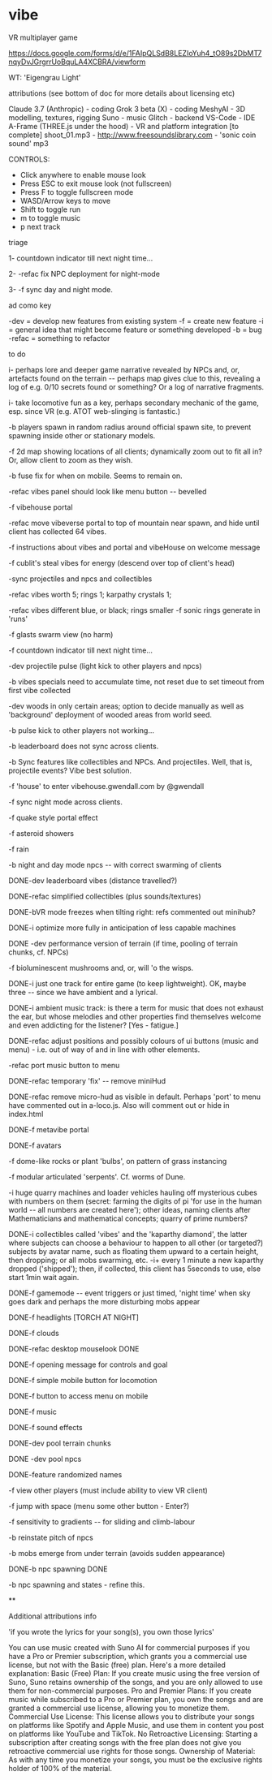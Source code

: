 # vibe
VR multiplayer game

https://docs.google.com/forms/d/e/1FAIpQLSdB8LEZIoYuh4_tO89s2DbMT7nqyDvJGrgrrUoBquLA4XCBRA/viewform

WT: 'Eigengrau Light'

attributions
(see bottom of doc for more details about licensing etc)

Claude 3.7 (Anthropic) - coding
Grok 3 beta (X) - coding
MeshyAI - 3D modelling, textures, rigging
Suno - music
Glitch - backend
VS-Code - IDE
A-Frame (THREE.js under the hood) - VR and platform integration
[to complete] shoot_01.mp3 - 
http://www.freesoundslibrary.com - 'sonic coin sound' mp3



CONTROLS:
- Click anywhere to enable mouse look
- Press ESC to exit mouse look (not fullscreen)
- Press F to toggle fullscreen mode
- WASD/Arrow keys to move
- Shift to toggle run
- m to toggle music
- p next track

triage

1- countdown indicator till next night time...

2- -refac fix NPC deployment for night-mode

3- -f sync day and night mode.

ad como key

-dev = develop new features from existing system
-f = create new feature
-i = general idea that might become feature or something developed
-b = bug
-refac = something to refactor

to do

i- perhaps lore and deeper game narrative revealed by NPCs and, or, artefacts found on the terrain -- perhaps map gives clue to this, revealing a log of e.g. 0/10 secrets found or something? Or a log of narrative fragments.

i- take locomotive fun as a key, perhaps secondary mechanic of the game, esp. since VR (e.g. ATOT web-slinging is fantastic.)

-b players spawn in random radius around official spawn site, to prevent spawning inside other or stationary models.

-f 2d map showing locations of all clients; dynamically zoom out to fit all in? Or, allow client to zoom as they wish.

-b fuse fix for when on mobile. Seems to remain on.

-refac vibes panel should look like menu button -- bevelled

-f vibehouse portal

-refac move vibeverse portal to top of mountain near spawn, and hide until client has collected 64 vibes.

-f instructions about vibes and portal and vibeHouse on welcome message

-f cublit's steal vibes for energy (descend over top of client's head)

-sync projectiles and npcs and collectibles

-refac vibes worth 5; rings 1; karpathy crystals 1;

-refac vibes different blue, or black; rings smaller
-f sonic rings generate in 'runs'

-f glasts swarm view (no harm)



-f countdown indicator till next night time...

-dev projectile pulse (light kick to other players and npcs)

-b vibes specials need to accumulate time, not reset due to set timeout from first vibe collected

-dev woods in only certain areas; option to decide manually as well as 'background' deployment of wooded areas from world seed.

-b pulse kick to other players not working...

-b leaderboard does not sync across clients.

-b Sync features like collectibles and NPCs. And projectiles. Well, that is, projectile events? Vibe best solution.

-f 'house' to enter vibehouse.gwendall.com by @gwendall

-f sync night mode across clients.

-f quake style portal effect

-f asteroid showers

-f rain

-b night and day mode npcs -- with correct swarming of clients

DONE-dev leaderboard vibes (distance travelled?)

DONE-refac simplified collectibles (plus sounds/textures)

DONE-bVR mode freezes when tilting right: refs commented out minihub?

DONE-i optimize more fully in anticipation of less capable machines

DONE -dev performance version of terrain (if time, pooling of terrain chunks, cf. NPCs)

-f bioluminescent mushrooms and, or, will 'o the wisps.

DONE-i just one track for entire game (to keep lightweight). OK, maybe three -- since we have ambient and a lyrical.

DONE-i ambient music track: is there a term for music that does not exhaust the ear, but whose melodies and other properties find themselves welcome and even addicting for the listener?
[Yes - fatigue.]

DONE-refac adjust positions and possibly colours of ui buttons (music and menu) - i.e. out of way of and in line with other elements.

-refac port music button to menu

DONE-refac temporary 'fix' -- remove miniHud

DONE-refac remove micro-hud as visible in default. Perhaps 'port' to menu
have commented out in a-loco.js. Also will comment out or hide in index.html

DONE-f metavibe portal

DONE-f avatars

-f dome-like rocks or plant 'bulbs', on pattern of grass instancing

-f modular articulated 'serpents'. Cf. worms of Dune. 

-i huge quarry machines and loader vehicles hauling off mysterious cubes with numbers on them (secret: farming the digits of pi 'for use in the human world -- all numbers are created here'); other ideas, naming clients after Mathematicians and mathematical concepts; quarry of prime numbers?

DONE-i collectibles called 'vibes' and the 'kaparthy diamond', the latter where subjects can choose a behaviour to happen to all other (or targeted?) subjects by avatar name, such as floating them upward to a certain height, then dropping; or all mobs swarming, etc.
-i+ every 1 minute a new kaparthy dropped ('shipped'); then, if collected, this client has 5seconds to use, else start 1min wait again.

DONE-f gamemode -- event triggers or just timed, 'night time' when sky goes dark and perhaps the more disturbing mobs appear

DONE-f headlights [TORCH AT NIGHT]

DONE-f clouds

DONE-refac desktop mouselook DONE

DONE-f opening message for controls and goal

DONE-f simple mobile button for locomotion 

DONE-f button to access menu on mobile

DONE-f music

DONE-f sound effects

DONE-dev pool terrain chunks

DONE -dev pool npcs

DONE-feature randomized names

-f view other players (must include ability to view VR client)

-f jump with space (menu some other button - Enter?)

-f sensitivity to gradients -- for sliding and climb-labour

-b reinstate pitch of npcs

-b mobs emerge from under terrain (avoids sudden appearance)

DONE-b npc spawning DONE

-b npc spawning and states - refine this.


**

Additional attributions info

'if you wrote the lyrics for your song(s), you own those lyrics'

You can use music created with Suno AI for commercial purposes if you have a Pro or Premier subscription, which grants you a commercial use license, but not with the Basic (free) plan. 
Here's a more detailed explanation:
Basic (Free) Plan:
If you create music using the free version of Suno, Suno retains ownership of the songs, and you are only allowed to use them for non-commercial purposes. 
Pro and Premier Plans:
If you create music while subscribed to a Pro or Premier plan, you own the songs and are granted a commercial use license, allowing you to monetize them. 
Commercial Use License:
This license allows you to distribute your songs on platforms like Spotify and Apple Music, and use them in content you post on platforms like YouTube and TikTok. 
No Retroactive Licensing:
Starting a subscription after creating songs with the free plan does not give you retroactive commercial use rights for those songs. 
Ownership of Material:
As with any time you monetize your songs, you must be the exclusive rights holder of 100% of the material. 